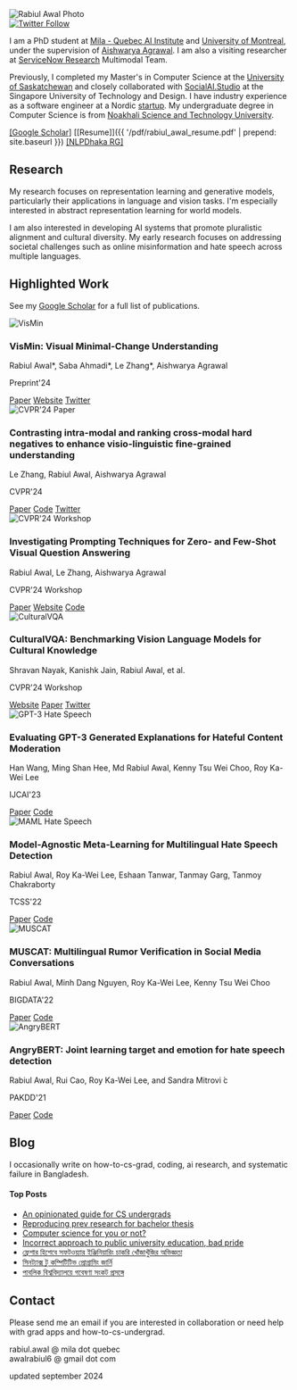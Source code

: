 <div class="profile">
  <img src="{{ '/img/rabiul+profic.jpg' | prepend: site.baseurl }}" alt="Rabiul Awal Photo">
</div>

<div class="social-badge">
  <a href="https://twitter.com/_rabiulawal">
    <img src="https://img.shields.io/twitter/follow/_rabiulawal?style=social" alt="Twitter Follow">
  </a>
</div>


I am a PhD student at [Mila - Quebec AI Institute](https://mila.quebec/en/) and [University of Montreal](https://www.umontreal.ca/en/), under the supervision of [Aishwarya Agrawal](https://www.iro.umontreal.ca/~agrawal/). I am also a visiting researcher at [ServiceNow Research](https://www.servicenow.com/research/people.html) Multimodal Team.

Previously, I completed my Master's in Computer Science at the [University of Saskatchewan](https://www.cs.usask.ca/) and closely collaborated with [SocialAI.Studio](https://www.socialai.studio/home) at the Singapore University of Technology and Design. I have industry experience as a software engineer at a Nordic [startup](https://www.goava.com/sv/). My undergraduate degree in Computer Science is from [Noakhali Science and Technology University](https://nstu.edu.bd/).

[[Google Scholar]](https://scholar.google.ca/citations?user=oOcLfUMAAAAJ&hl=en)   [[Resume]]({{ '/pdf/rabiul_awal_resume.pdf' | prepend: site.baseurl }}) [[NLPDhaka RG]](http://nlpdhaka.com/)


## Research
My research focuses on representation learning and generative models, particularly their applications in language and vision tasks. I'm especially interested in abstract representation learning for world models.

I am also interested in developing AI systems that promote pluralistic alignment and cultural diversity. My early research focuses on addressing societal challenges such as online misinformation and hate speech across multiple languages.

## Highlighted Work
See my [Google Scholar](https://scholar.google.ca/citations?user=oOcLfUMAAAAJ&hl=en) for a full list of publications.
<div class="publication-list">
  <div class="publication-item">
    <img src="{{ site.baseurl }}/img/papers/vismin_thumb_24.png" alt="VisMin" class="publication-image">
    <div class="publication-details">
      <h3 class="publication-title">VisMin: Visual Minimal-Change Understanding</h3>
      <p class="publication-authors">Rabiul Awal*,  Saba Ahmadi*, Le Zhang*, Aishwarya Agrawal</p>
      <p class="publication-venue">Preprint'24</p>
      <div class="publication-links">
        <a href="https://arxiv.org/pdf/2407.16772">Paper</a>
        <a href="https://vismin.net/">Website</a>
        <a href="https://x.com/_rabiulawal/status/1816546284549112220">Twitter</a>
      </div>
    </div>
  </div>

  <div class="publication-item">
    <img src="{{ site.baseurl }}/img/papers/ceclip_thumb_23.png" alt="CVPR'24 Paper" class="publication-image">
    <div class="publication-details">
      <h3 class="publication-title">Contrasting intra-modal and ranking cross-modal hard negatives to enhance visio-linguistic fine-grained understanding</h3>
      <p class="publication-authors">Le Zhang, Rabiul Awal, Aishwarya Agrawal</p>
      <p class="publication-venue">CVPR'24</p>
      <div class="publication-links">
        <a href="https://arxiv.org/abs/2306.08832">Paper</a>
        <a href="https://github.com/lezhang7/Enhance-FineGrained">Code</a>
        <a href="https://x.com/Le_Zhang7/status/1670813884368973826">Twitter</a>
      </div>
    </div>
  </div>

  <div class="publication-item">
    <img src="{{ site.baseurl }}/img/papers/cvpr24_workshop.png" alt="CVPR'24 Workshop" class="publication-image">
    <div class="publication-details">
      <h3 class="publication-title">Investigating Prompting Techniques for Zero- and Few-Shot Visual Question Answering</h3>
      <p class="publication-authors">Rabiul Awal, Le Zhang, Aishwarya Agrawal</p>
      <p class="publication-venue">CVPR'24 Workshop</p>
      <div class="publication-links">
        <a href="https://arxiv.org/abs/2306.09996">Paper</a>
        <a href="https://rabiul.me/vqazero/">Website</a>
        <a href="https://github.com/rabiulcste/vqazero">Code</a>
      </div>
    </div>
  </div>
</div>


<div class="publication-list">
  <div class="publication-item">
    <img src="{{ site.baseurl }}/img/papers/culturalvqa_thumb_24.png" alt="CulturalVQA" class="publication-image">
    <div class="publication-details">
      <h3 class="publication-title">CulturalVQA: Benchmarking Vision Language Models for Cultural Knowledge</h3>
      <p class="publication-authors">Shravan Nayak, Kanishk Jain, Rabiul Awal, et al.</p>
      <p class="publication-venue">CVPR'24 Workshop</p>
      <div class="publication-links">
        <a href="https://culturalvqa.org">Website</a>
        <a href="https://arxiv.org/pdf/2306.09996">Paper</a>
        <a href="https://x.com/PShravannayak/status/1814327038972440657">Twitter</a>
      </div>
    </div>
  </div>

  <div class="publication-item">
    <img src="{{ site.baseurl }}/img/papers/gpt3hatemoderate_thumb_23.png" alt="GPT-3 Hate Speech" class="publication-image">
    <div class="publication-details">
      <h3 class="publication-title">Evaluating GPT-3 Generated Explanations for Hateful Content Moderation</h3>
      <p class="publication-authors">Han Wang, Ming Shan Hee, Md Rabiul Awal, Kenny Tsu Wei Choo, Roy Ka-Wei Lee</p>
      <p class="publication-venue">IJCAI'23</p>
      <div class="publication-links">
        <a href="https://arxiv.org/abs/2305.17680">Paper</a>
        <a href="https://github.com/Social-AI-Studio/GPT3-HateEval">Code</a>
      </div>
    </div>
  </div>

  <div class="publication-item">
    <img src="{{ site.baseurl }}/img/papers/hatemaml_thumb_23.png" alt="MAML Hate Speech" class="publication-image">
    <div class="publication-details">
      <h3 class="publication-title">Model-Agnostic Meta-Learning for Multilingual Hate Speech Detection</h3>
      <p class="publication-authors">Rabiul Awal, Roy Ka-Wei Lee, Eshaan Tanwar, Tanmay Garg, Tanmoy Chakraborty</p>
      <p class="publication-venue">TCSS'22</p>
      <div class="publication-links">
        <a href="https://arxiv.org/abs/2303.02513">Paper</a>
        <a href="https://github.com/Social-AI-Studio/HateMAML">Code</a>
      </div>
    </div>
  </div>

  <div class="publication-item">
    <img src="{{ site.baseurl }}/img/papers/muscat_thumb_23.png" alt="MUSCAT" class="publication-image">
    <div class="publication-details">
      <h3 class="publication-title">MUSCAT: Multilingual Rumor Verification in Social Media Conversations</h3>
      <p class="publication-authors">Rabiul Awal, Minh Dang Nguyen, Roy Ka-Wei Lee, Kenny Tsu Wei Choo</p>
      <p class="publication-venue">BIGDATA'22</p>
      <div class="publication-links">
        <a href="https://ieeexplore.ieee.org/abstract/document/10021113/">Paper</a>
        <a href="https://github.com/Social-AI-Studio/MUSCAT">Code</a>
      </div>
    </div>
  </div>

  <div class="publication-item">
    <img src="{{ site.baseurl }}/img/papers/angrybert_thumb_22.png" alt="AngryBERT" class="publication-image">
    <div class="publication-details">
      <h3 class="publication-title">AngryBERT: Joint learning target and emotion for hate speech detection</h3>
      <p class="publication-authors">Rabiul Awal, Rui Cao, Roy Ka-Wei Lee, and Sandra Mitrovi ́c</p>
      <p class="publication-venue">PAKDD'21</p>
      <div class="publication-links">
        <a href="https://arxiv.org/pdf/2103.11800.pdf">Paper</a>
        <a href="https://gitlab.com/bottle_shop/safe/angrybert">Code</a>
      </div>
    </div>
  </div>
</div>

## Blog
I occasionally write on how-to-cs-grad, coding, ai research, and systematic failure in Bangladesh.

<div class="popular-posts bg-light-gray p-24">
<h4> Top Posts </h4>
    <ul>
        <li> <a href="https://rabiul.me/cs/2022/10/23/an-opinionated-guide-for-cs-undergrads/">An opinionated guide for CS undergrads</a> </li>
        <li> <a href="https://rabiul.me/cs/2020/07/01/reproducing-sota-works-as-a-pathway-to-get-into-research-and-preparation-for-a-bachelor-thesis/">Reproducing prev research for bachelor thesis</a> </li>
        <li> <a href="https://rabiul.me/cs/2017/11/08/computer-science-for-you-or-not-words-for-nstuan/">Computer science for you or not?</a> </li>
        <li> <a href="https://rabiul.me/cs/2017/11/10/pride-and-prejudice-public-university-of-bangladesh/">Incorrect approach to public university education, bad pride</a> </li>
        <li> <a href="https://rabiul.me/cs/2019/01/30/software-engineering-job-hacking-as-a-fresh-graduate-nstu/">ফ্রেশার হিশেবে সফটওয়্যার ইঞ্জিনিয়ারিং চাকরি খোঁজাখুঁজির অভিজ্ঞতা</a> </li>
        <li> <a href="https://rabiul.me/computation/2016/05/01/syntax-to-competitive-programming">সিনট্যাক্স টু কম্পিটিটিভ প্রোগ্রামিং জার্নি</a> </li>
        <li> <a href="https://rabiul.me/cs/2018/10/29/public-university-research/">পাবলিক বিশ্ববিদ্যালয়ে গবেষণা সংকট প্রসঙ্গে
</a> </li>
    </ul>
</div>

## Contact 
Please send me an email if you are interested in collaboration or need help with grad apps and how-to-cs-undergrad.

rabiul.awal @ mila dot quebec  
awalrabiul6 @ gmail dot com

updated september 2024